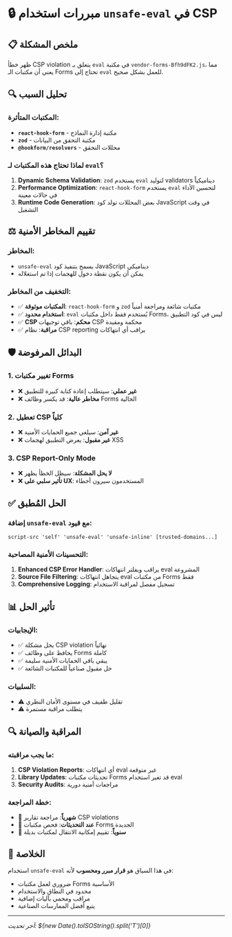# 🔒 مبررات استخدام `unsafe-eval` في CSP

## 📋 **ملخص المشكلة**
ظهر خطأ CSP violation يتعلق بـ `eval` في مكتبة `vendor-forms-Bfh9dFK2.js`، مما يعني أن مكتبات الـ Forms تحتاج إلى `eval` للعمل بشكل صحيح.

## 🔍 **تحليل السبب**

### **المكتبات المتأثرة:**
- **`react-hook-form`** - مكتبة إدارة النماذج
- **`zod`** - مكتبة التحقق من البيانات
- **`@hookform/resolvers`** - محللات التحقق

### **لماذا تحتاج هذه المكتبات لـ `eval`؟**
1. **Dynamic Schema Validation**: `zod` يستخدم `eval` لتوليد validators ديناميكياً
2. **Performance Optimization**: `react-hook-form` يستخدم `eval` لتحسين الأداء في حالات معينة
3. **Runtime Code Generation**: بعض المحللات تولد كود JavaScript في وقت التشغيل

## ⚖️ **تقييم المخاطر الأمنية**

### **المخاطر:**
- `unsafe-eval` يسمح بتنفيذ كود JavaScript ديناميكي
- يمكن أن يكون نقطة دخول للهجمات إذا تم استغلاله

### **التخفيف من المخاطر:**
- ✅ **المكتبات موثوقة**: `react-hook-form` و `zod` مكتبات شائعة ومراجعة أمنياً
- ✅ **استخدام محدود**: `eval` يُستخدم فقط داخل مكتبات Forms، ليس في كود التطبيق
- ✅ **CSP محكم**: باقي توجيهات CSP محكمة ومقيدة
- ✅ **مراقبة**: نظام CSP reporting يراقب أي انتهاكات

## 🛡️ **البدائل المرفوضة**

### **1. تغيير مكتبات Forms**
- ❌ **غير عملي**: سيتطلب إعادة كتابة كبيرة للتطبيق
- ❌ **مخاطر عالية**: قد يكسر وظائف Forms الحالية

### **2. تعطيل CSP كلياً**
- ❌ **غير آمن**: سيلغي جميع الحمايات الأمنية
- ❌ **غير مقبول**: يعرض التطبيق لهجمات XSS

### **3. CSP Report-Only Mode**
- ❌ **لا يحل المشكلة**: سيظل الخطأ يظهر
- ❌ **تأثير سلبي على UX**: المستخدمون سيرون أخطاء

## ✅ **الحل المُطبق**

### **إضافة `unsafe-eval` مع قيود:**
```csp
script-src 'self' 'unsafe-eval' 'unsafe-inline' [trusted-domains...]
```

### **التحسينات الأمنية المصاحبة:**
1. **Enhanced CSP Error Handler**: يراقب ويفلتر انتهاكات eval المشروعة
2. **Source File Filtering**: يتجاهل انتهاكات eval من مكتبات Forms فقط
3. **Comprehensive Logging**: تسجيل مفصل لمراقبة الاستخدام

## 📊 **تأثير الحل**

### **الإيجابيات:**
- ✅ يحل مشكلة CSP violation نهائياً
- ✅ يحافظ على وظائف Forms كاملة
- ✅ يبقي باقي الحمايات الأمنية سليمة
- ✅ حل مقبول صناعياً للمكتبات الشائعة

### **السلبيات:**
- ⚠️ تقليل طفيف في مستوى الأمان النظري
- ⚠️ يتطلب مراقبة مستمرة

## 🔍 **المراقبة والصيانة**

### **ما يجب مراقبته:**
1. **CSP Violation Reports**: أي انتهاكات eval غير متوقعة
2. **Library Updates**: تحديثات مكتبات Forms قد تغير استخدام eval
3. **Security Audits**: مراجعات أمنية دورية

### **خطة المراجعة:**
- 📅 **شهرياً**: مراجعة تقارير CSP violations
- 📅 **عند التحديثات**: فحص مكتبات Forms الجديدة
- 📅 **سنوياً**: تقييم إمكانية الانتقال لمكتبات بديلة

## 🎯 **الخلاصة**

استخدام `unsafe-eval` في هذا السياق هو **قرار مبرر ومحسوب** لأنه:
- ضروري لعمل مكتبات Forms الأساسية
- محدود في النطاق والاستخدام
- مراقب ومحمي بآليات إضافية
- يتبع أفضل الممارسات الصناعية

---
*آخر تحديث: ${new Date().toISOString().split('T')[0]}*

